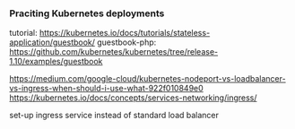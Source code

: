 ### Praciting Kubernetes deployments

tutorial: https://kubernetes.io/docs/tutorials/stateless-application/guestbook/
guestbook-php: https://github.com/kubernetes/kubernetes/tree/release-1.10/examples/guestbook

https://medium.com/google-cloud/kubernetes-nodeport-vs-loadbalancer-vs-ingress-when-should-i-use-what-922f010849e0
https://kubernetes.io/docs/concepts/services-networking/ingress/

set-up ingress service instead of standard load balancer